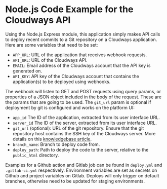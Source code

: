 # Node.js Code Example for the Cloudways API

Using the Node.js Express module, this application simply makes API calls to deploy recent commits to a Git repository on a Cloudways application. Here are some variables that need to be set:

- `APP_URL`: URL of the application that receives webhook requests.
- `API_URL`: URL of the Cloudways API.
- `EMAIL`: Email address of the Cloudways account that the API key is generated on.
- `API_KEY`: API key of the Cloudways account that contains the application(s) to be deployed using webhooks.

The webhook will listen to GET and POST requests using query params, or properties of a JSON object included in the body of the request. These are the params that are going to be used. The `git_url` param is optional if deployment by git is configured and works on the platform UI:

- `app_id` The ID of the application, extracted from its user interface URL.
- `server_id` The ID of the server, extracted from its user interface URL.
- `git_url` (optional): URL of the git repository. Ensure that the git repository host contains the SSH key of the Cloudways server. More details on this [knowledgebase article](https://support.cloudways.com/en/articles/5124087-deploy-code-to-your-application-using-git#h_052e37347c).
- `branch_name`: Branch to deploy code from.
- `deploy_path`: Path to deploy the code to the server, relative to the `public_html` directory.

Examples for a Github action and Gitlab job can be found in `deploy.yml` and `.gitlab-ci.yml` respectively. Environment variables are set as secrets on Github and project variables on Gitlab. Deploys will only trigger on default branches, otherwise need to be updated for staging environments.
